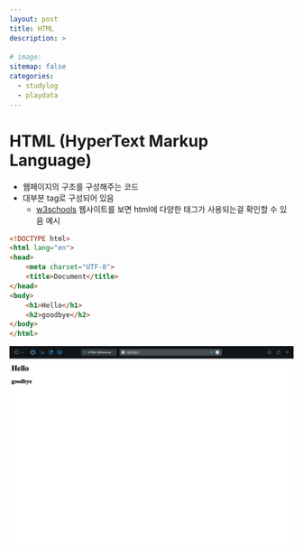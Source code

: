 ```yaml
---
layout: post
title: HTML
description: >
    
# image: 
sitemap: false
categories:
  - studylog
  - playdata
---
```


# HTML (HyperText Markup Language)
- 웹페이지의 구조를 구성해주는 코드
- 대부분 tag로 구성되어 있음
  - [w3schools](https://www.w3schools.com/tags/ref_byfunc.asp) 웹사이트를 보면 html에 다양한 태그가 사용되는걸 확인할 수 있음
예시
```html
<!DOCTYPE html>
<html lang="en">
<head>
    <meta charset="UTF-8">
    <title>Document</title>
</head>
<body>
    <h1>Hello</h1>
    <h2>goodbye</h2>
</body>
</html>
```
![html_ex](../../../assets/img/PlayDataNote/html_example.png)